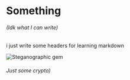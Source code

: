 # Something
###### (Idk what I can write)
i just write some headers for learning markdown

![Steganographic gem](https://i.postimg.cc/4y1XCpqm/steganographic-gem.png)
###### Just some crypto)
